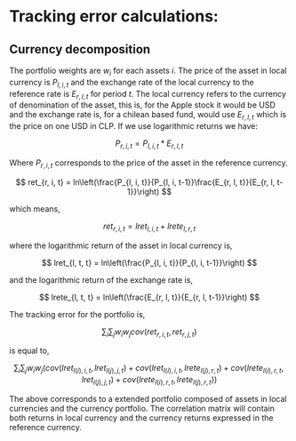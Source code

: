 # Tracking error calculations:

## 

## Currency decomposition

The portfolio weights are $w_{i}$ for each assets $i$. The price of the asset in local currency is $P_{l, i, t}$ and the exchange rate of the local currency to the reference rate is $E_{r, l, t}$ for period $t$. The local currency refers to the currency of denomination of the asset, this is, for the Apple stock it would be USD and the exchange rate is, for a chilean based fund, would use $E_{r, l, t}$ which is the price on one USD in CLP. If we use logarithmic returns we have:

$$ P_{r, i, t} = P_{l, i, t} * E_{r, l, t} $$

Where $P_{r, i, t}$ corresponds to the price of the asset in the reference currency. 

$$ ret_{r, i, t} = ln\left(\frac{P_{l, i, t}}{P_{l, i, t-1}}\frac{E_{r, l, t}}{E_{r, l, t-1}}\right) $$

which means,

$$ ret_{r, i, t} = lret_{l, i, t} + lrete_{l, r, t} $$

where the logarithmic return of the asset in local currency is,

$$ lret_{l, t, t} =  ln\left(\frac{P_{l, i, t}}{P_{l, i, t-1}}\right) $$

and the logarithmic return of the exchange rate is,

$$ lrete_{l, t, t} =  ln\left(\frac{E_{r, l, t}}{E_{r, l, t-1}}\right) $$

The tracking error for the portfolio is,

$$\sum_{i}\sum_{j} w_{i} w_{j} cov\left(ret_{r, i, t}, ret_{r, j, t}\right) $$

is equal to,

$$\sum_{i}\sum_{j} w_{i} w_{j} \left( cov\left(lret_{l\left(i\right), i, t}, lret_{l\left(j\right), j, t} \right) + cov\left(lret_{l\left(i\right), i, t}, lrete_{l\left(j\right), r, t} \right) + cov\left(lrete_{l\left(i\right), r, t}, lret_{l\left(j\right), j, t} \right) + cov\left(lrete_{l\left(i\right), r, t}, lrete_{l\left(j\right), r, t}\right) \right)$$

The above corresponds to a extended portfolio composed of assets in local currencies and the currency portfolio. The correlation matrix will contain both returns in local currency and the currency returns expressed in the reference currency.
